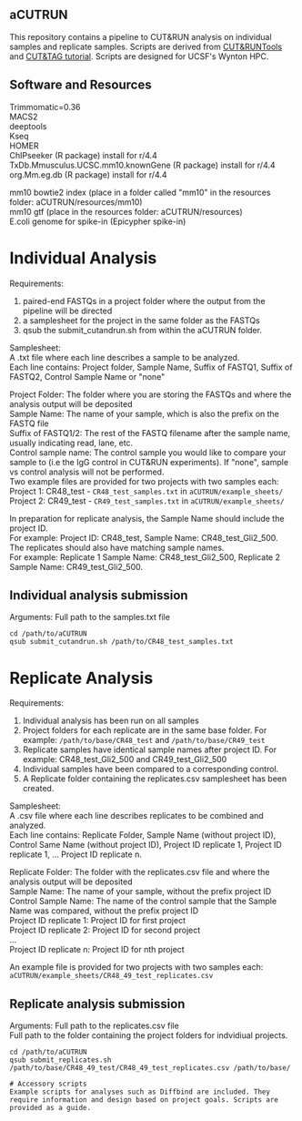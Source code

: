 ## aCUTRUN
This repository contains a pipeline to CUT&RUN analysis on individual samples and replicate samples. Scripts are derived from [CUT&RUNTools](https://genomebiology.biomedcentral.com/articles/10.1186/s13059-019-1802-4) and [CUT&TAG tutorial](https://www.protocols.io/view/cut-amp-tag-data-processing-and-analysis-tutorial-e6nvw93x7gmk/v1). Scripts are designed for UCSF's Wynton HPC.

## Software and Resources
Trimmomatic=0.36\
MACS2\
deeptools\
Kseq\
HOMER\
ChIPseeker (R package) install for r/4.4\
TxDb.Mmusculus.UCSC.mm10.knownGene (R package) install for r/4.4\
org.Mm.eg.db (R package) install for r/4.4

mm10 bowtie2 index (place in a folder called "mm10" in the resources folder: aCUTRUN/resources/mm10)\
mm10 gtf (place in the resources folder: aCUTRUN/resources)\
E.coli genome for spike-in (Epicypher spike-in)

# Individual Analysis
Requirements:
1) paired-end FASTQs in a project folder where the output from the pipeline will be directed
2) a samplesheet for the project in the same folder as the FASTQs
3) qsub the submit_cutandrun.sh from within the aCUTRUN folder.

Samplesheet:\
A .txt file where each line describes a sample to be analyzed.\
Each line contains: Project folder, Sample Name, Suffix of FASTQ1, Suffix of FASTQ2, Control Sample Name or "none"

Project Folder: The folder where you are storing the FASTQs and where the analysis output will be deposited\
Sample Name: The name of your sample, which is also the prefix on the FASTQ file\
Suffix of FASTQ1/2: The rest of the FASTQ filename after the sample name, usually indicating read, lane, etc.\
Control sample name: The control sample you would like to compare your sample to (i.e the IgG control in CUT&RUN experiments). If "none", sample vs control analysis will not be performed.\
Two example files are provided for two projects with two samples each:\
Project 1: CR48_test -  ```CR48_test_samples.txt``` in ```aCUTRUN/example_sheets/```\
Project 2: CR49_test - ```CR49_test_samples.txt``` in ```aCUTRUN/example_sheets/```

In preparation for replicate analysis, the Sample Name should include the project ID.\
For example: Project ID: CR48_test, Sample Name: CR48_test_Gli2_500.\
The replicates should also have matching sample names.\
For example: Replicate 1 Sample Name: CR48_test_Gli2_500, Replicate 2 Sample Name: CR49_test_Gli2_500.

## Individual analysis submission
Arguments: Full path to the samples.txt file

```
cd /path/to/aCUTRUN
qsub submit_cutandrun.sh /path/to/CR48_test_samples.txt
 ```

# Replicate Analysis
Requirements:
1) Individual analysis has been run on all samples
2) Project folders for each replicate are in the same base folder. For example: ```/path/to/base/CR48_test``` and ```/path/to/base/CR49_test```
3) Replicate samples have identical sample names after project ID. For example: CR48_test_Gli2_500 and CR49_test_Gli2_500
4) Individual samples have been compared to a corresponding control.
5) A Replicate folder containing the replicates.csv samplesheet has been created.

Samplesheet:\
A .csv file where each line describes replicates to be combined and analyzed.\
Each line contains: Replicate Folder, Sample Name (without project ID), Control Same Name (without project ID), Project ID replicate 1, Project ID replicate 1, ... Project ID replicate n.
 
Replicate Folder: The folder with the replicates.csv file and where the analysis output will be deposited\
Sample Name: The name of your sample, without the prefix project ID\
Control Sample Name: The name of the control sample that the Sample Name was compared, without the prefix project ID\
Project ID replicate 1: Project ID for first project\
Project ID replicate 2: Project ID for second project\
...\
Project ID replicate n: Project ID for nth project

An example file is provided for two projects with two samples each:\
```aCUTRUN/example_sheets/CR48_49_test_replicates.csv```

## Replicate analysis submission
Arguments: Full path to the replicates.csv file\
Full path to the folder containing the project folders for indvidiual projects.
```
cd /path/to/aCUTRUN
qsub submit_replicates.sh /path/to/base/CR48_49_test/CR48_49_test_replicates.csv /path/to/base/

# Accessory scripts
Example scripts for analyses such as Diffbind are included. They require information and design based on project goals. Scripts are provided as a guide.
